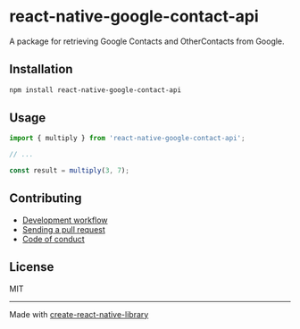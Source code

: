 # react-native-google-contact-api

A package for retrieving Google Contacts and OtherContacts from Google.

## Installation


```sh
npm install react-native-google-contact-api
```


## Usage


```js
import { multiply } from 'react-native-google-contact-api';

// ...

const result = multiply(3, 7);
```


## Contributing

- [Development workflow](CONTRIBUTING.md#development-workflow)
- [Sending a pull request](CONTRIBUTING.md#sending-a-pull-request)
- [Code of conduct](CODE_OF_CONDUCT.md)

## License

MIT

---

Made with [create-react-native-library](https://github.com/callstack/react-native-builder-bob)
